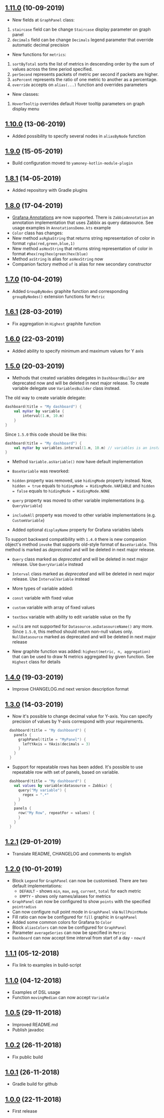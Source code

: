 ## [1.11.0]() (10-09-2019)

* New fields at `GraphPanel` class:
1. `staircase` field can be change `Staircase` display parameter on graph panel
2. `decimals` field can be change `Decimals` legend parameter that override automatic decimal precision
* New functions for `metrics`:
1. `sortByTotal` sorts the list of metrics in descending order by the sum of values across the time period specified.
2. `perSecond` represents packets of metric per second if packets are higher.
3. `asPercent` represents the ratio of one metric to another as a percentage.
4. `override` accepts on `alias(...)` function and overrides parameters
* New classes:
1. `HoverTooltip` overrides default Hover tooltip parameters on graph display menu

## [1.10.0]() (13-06-2019)

* Added possibility to specify several nodes in `aliasByNode` function

## [1.9.0]() (15-05-2019)

* Build configuration moved to `yamoney-kotlin-module-plugin`

## [1.8.1]() (14-05-2019)

* Added repository with Gradle plugins

## [1.8.0]() (17-04-2019)

* [Grafana Annotations](http://docs.grafana.org/reference/annotations/) are now supported. There is `ZabbixAnnotation`
an annotation implementation that uses Zabbix as query datasource. See usage examples in `AnnotationsDemo.kts` example
* `Color` class has changes:
* New method `asRgbaString` that returns string representation of color in format `rgba(red,green,blue,1)`
* New method `asHexString` that returns string representation of color in format `#hex(reg)hex(green)hex(blue)`
* Method `asString` is alias for `asHexString` now
* Companion factory method `of` is alias for new secondary constructor

## [1.7.0]() (10-04-2019)

* Added `GroupByNodes` graphite function and corresponding `groupByNodes()` extension functions for `Metric`

## [1.6.1]() (28-03-2019)

* Fix aggregation in `Highest` graphite function

## [1.6.0]() (22-03-2019)

* Added ability to specify minimum and maximum values for Y axis

## [1.5.0]() (20-03-2019)

* Methods that created variables delegates in `DashboardBuilder` are deprecated now and will be deleted in next major
release. To create variable delegate use `VariablesBuilder` class instead.

The old way to create variable delegate:
```kotlin
dashboard(title = "My dashboard") {
    val myVar by variable {
        interval(1.m, 10.m)
    }
}
```
Since `1.5.0` this code should be like this:
```kotlin
dashboard(title = "My dashboard") {
    val myVar by variables.interval(1.m, 10.m) // variables is an instance of VariablesBuilder class provided by DashboardBuilder
}
```

* Method `Variable.asVariable()` now have default implementation

* `BaseVariable` was reworked:
* `hidden` property was removed, use `hidingMode` property instead. Now, `hidden = true` equals
to `hidingMode = HidingMode.VARIABLE` and `hidden = false` equals to `hidingMode = HidingMode.NONE`
* `query` property was moved to other variable implementations (e.g. `QueryVariable`)
* `includeAll` property was moved to other variable implementations (e.g. `CustomVariable`)
* Added optional `displayName` property for Grafana variables labels

To support backward compatibility with `1.4.0` there is new companion object's method `invoke` that supports old-style
format of `BaseVariable`. This method is marked as *deprecated* and will be deleted in next major release.

* `Query` class marked as *deprecated* and will be deleted in next major release. Use `QueryVariable` instead

* `Interval` class marked as *deprecated* and will be deleted in next major release. Use `IntervalVariable` instead

* More types of variable added:
* `const` variable with fixed value
* `custom` variable with array of fixed values
* `textbox` variable with ability to edit variable value on the fly

* `null`s are not supported for `Datasource.asDatasourceName()` any more. Since `1.5.0`, this method should return
non-null values only. `NullDatasource` marked as deprecated and will be deleted in next major release

* New graphite function was added: `highest(metric, n, aggregation)` that can be used to draw N metrics aggregated by
given function. See `Highest` class for details

## [1.4.0]() (19-03-2019)

* Improve CHANGELOG.md next version description format

## [1.3.0]() (14-03-2019)
* Now it's possible to change decimal value for Y-axis. You can specify precision of values by Y-axis correspond with
  your requirements.
```kotlin
  dashboard(title = "My dashboard") {
    panels {
      graphPanel(title = "MyPanel") {
        leftYAxis = YAxis(decimals = 3)
      }
    }
  }
```
* Support for repeatable rows has been added. It's possible to use repeatable row with set of panels, based on variable.
```kotlin
  dashboard(title = "My dashboard") {
    val values by variable(datasource = Zabbix) {
      query("My variable") {
        regex = ".*"
      }
    }
    panels {
      row("My Row", repeatFor = values) {
      }
    }
  }
```

## [1.2.1]() (29-01-2019)

* Translate README, CHANGELOG and comments to english

## [1.2.0]() (10-01-2019)

* Block `Legend` for `GraphPanel` can now be customised. There are two default implementations:
     * `DEFAULT` - shows `min`, `max`, `avg`, `current`, `total` for each metric
     * `EMPTY` -  shows only names/aliases for metrics
* `GraphPanel` can now be configured to show `points` with the specified `pointradius`
* Can now configure null point mode in `GraphPanel` via `NullPointMode`
* Fill ratio can now be configured for `fill` graphic in `GraphPanel`
* Added some common colors for Grafana to `Color`
* Block `aliasColors` can now be configured for `GraphPanel`
* Parameter `averageSeries` can now be specified in `Metric`
* `Dashboard` can now accept time interval from start of a day - `now/d`

## [1.1.1]() (05-12-2018)

* Fix link to examples in build-script

## [1.1.0]() (04-12-2018)

* Examples of DSL usage
* Function `movingMedian` can now accept `Variable`

## [1.0.5]() (29-11-2018)

* Improved README.md
* Publish javadoc

## [1.0.2]() (26-11-2018)

* Fix public build

## [1.0.1]() (26-11-2018)

* Gradle build for github

## [1.0.0]() (22-11-2018)

* First release